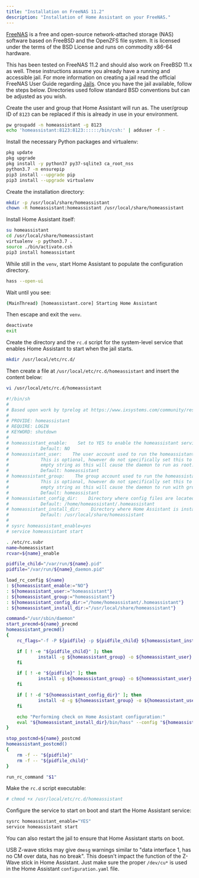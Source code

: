```yaml
---
title: "Installation on FreeNAS 11.2"
description: "Installation of Home Assistant on your FreeNAS."
---
```


[FreeNAS](https://www.freenas.org) is a free and open-source network-attached storage (NAS) software based on FreeBSD and the OpenZFS file system. It is licensed under the terms of the BSD License and runs on commodity x86-64 hardware.

This has been tested on FreeNAS 11.2 and should also work on FreeBSD 11.x as well. These instructions assume you already have a running and accessible jail. For more information on creating a jail read the official FreeNAS User Guide regarding [Jails](https://www.ixsystems.com/documentation/freenas/11.2/jails.html). Once you have the jail available, follow the steps below. Directories used follow standard BSD conventions but can be adjusted as you wish.

Create the user and group that Home Assistant will run as. The user/group ID of `8123` can be replaced if this is already in use in your environment.

```bash
pw groupadd -n homeassistant -g 8123
echo 'homeassistant:8123:8123::::::/bin/csh:' | adduser -f -
```

Install the necessary Python packages and virtualenv:

```bash
pkg update
pkg upgrade
pkg install -y python37 py37-sqlite3 ca_root_nss
python3.7 -m ensurepip
pip3 install --upgrade pip
pip3 install --upgrade virtualenv
```

Create the installation directory:

```bash
mkdir -p /usr/local/share/homeassistant
chown -R homeassistant:homeassistant /usr/local/share/homeassistant
```

Install Home Assistant itself:

```bash
su homeassistant
cd /usr/local/share/homeassistant
virtualenv -p python3.7 .
source ./bin/activate.csh
pip3 install homeassistant
```

While still in the `venv`, start Home Assistant to populate the configuration directory.

```bash
hass --open-ui
```

Wait until you see:

```bash
(MainThread) [homeassistant.core] Starting Home Assistant
```

Then escape and exit the `venv`.

```bash
deactivate
exit
```

Create the directory and the `rc.d` script for the system-level service that enables Home Assistant to start when the jail starts.

```bash
mkdir /usr/local/etc/rc.d/
```

Then create a file at `/usr/local/etc/rc.d/homeassistant` and insert the content below:

```bash
vi /usr/local/etc/rc.d/homeassistant
```

```bash
#!/bin/sh
#
# Based upon work by tprelog at https://www.ixsystems.com/community/resources/fn-11-2-iocage-home-assistant-jail-plugins-for-node-red-mosquitto-amazon-dash-tasmoadmin.102/
#
# PROVIDE: homeassistant
# REQUIRE: LOGIN
# KEYWORD: shutdown
#
# homeassistant_enable:    Set to YES to enable the homeassistant service.
#            Default: NO
# homeassistant_user:    The user account used to run the homeassistant daemon.
#            This is optional, however do not specifically set this to an
#            empty string as this will cause the daemon to run as root.
#            Default: homeassistant
# homeassistant_group:    The group account used to run the homeassistant daemon.
#            This is optional, however do not specifically set this to an
#            empty string as this will cause the daemon to run with group wheel.
#            Default: homeassistant
# homeassistant_config_dir:    Directory where config files are located.
#            Default: /home/homeassistant/.homeassistant
# homeassistant_install_dir:    Directory where Home Assistant is installed.
#            Default: /usr/local/share/homeassistant
#
# sysrc homeassistant_enable=yes
# service homeassistant start

. /etc/rc.subr
name=homeassistant
rcvar=${name}_enable

pidfile_child="/var/run/${name}.pid"
pidfile="/var/run/${name}_daemon.pid"

load_rc_config ${name}
: ${homeassistant_enable:="NO"}
: ${homeassistant_user:="homeassistant"}
: ${homeassistant_group:="homeassistant"}
: ${homeassistant_config_dir:="/home/homeassistant/.homeassistant"}
: ${homeassistant_install_dir:="/usr/local/share/homeassistant"}

command="/usr/sbin/daemon"
start_precmd=${name}_precmd
homeassistant_precmd()
{
    rc_flags="-f -P ${pidfile} -p ${pidfile_child} ${homeassistant_install_dir}/bin/hass --config ${homeassistant_config_dir} ${rc_flags}"

    if [ ! -e "${pidfile_child}" ]; then
            install -g ${homeassistant_group} -o ${homeassistant_user} -- /dev/null "${pidfile_child}";
    fi

    if [ ! -e "${pidfile}" ]; then
            install -g ${homeassistant_group} -o ${homeassistant_user} -- /dev/null "${pidfile}";
    fi

    if [ ! -d "${homeassistant_config_dir}" ]; then
            install -d -g ${homeassistant_group} -o ${homeassistant_user} -- "${homeassistant_config_dir}";
    fi

    echo "Performing check on Home Assistant configuration:"
    eval "${homeassistant_install_dir}/bin/hass" --config "${homeassistant_config_dir}" --script check_config
}

stop_postcmd=${name}_postcmd
homeassistant_postcmd()
{
    rm -f -- "${pidfile}"
    rm -f -- "${pidfile_child}"
}

run_rc_command "$1"
```

Make the `rc.d` script executable:

```bash
# chmod +x /usr/local/etc/rc.d/homeassistant
```

Configure the service to start on boot and start the Home Assistant service:

```bash
sysrc homeassistant_enable="YES"
service homeassistant start
```

You can also restart the jail to ensure that Home Assistant starts on boot.

<div class='note'>

USB Z-wave sticks may give `dmesg` warnings similar to "data interface 1, has no CM over data, has no break". This doesn't impact the function of the Z-Wave stick in Home Assistant. Just make sure the proper `/dev/cu*` is used in the Home Assistant `configuration.yaml` file.

</div>
